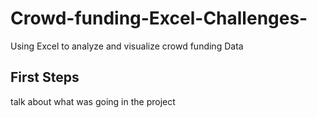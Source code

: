 # Crowd-funding-Excel-Challenges-
Using Excel to analyze and visualize crowd funding Data 
## First Steps 
talk about what was going in the project 
